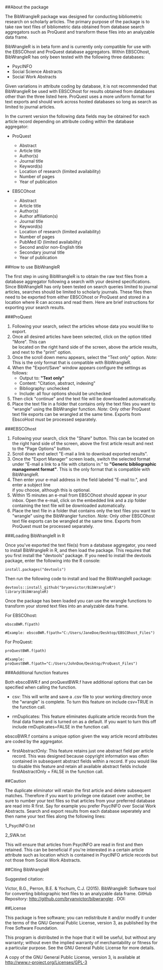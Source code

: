 ##About the package

The BibWrangleR package was designed for conducting bibliometric research on scholarly articles.  The primary purpose of the package is to take raw text files of bibliometric data obtained from database search aggregators such as ProQuest and transform these files into an analyzable data frame.      

BibWrangleR is in beta form and is currently only compatible for use with the EBSCOhost and ProQuest database aggregators.  Within EBSCOhost, BibWrangleR has only been tested with the following three databases:

+ PsycINFO
+ Social Science Abstracts
+ Social Work Abstracts

Given variations in attribute coding by database, it is not recommended that BibWrangleR be used with EBSCOhost for results obtained from databases other than the three listed here.  ProQuest uses a more uniform format for text exports and should work across hosted databases so long as search as limited to journal articles.

In the current version the following data fields may be obtained for each article record depending on attribute coding within the database aggregator:

+ ProQuest
  + Abstract
  + Article title
  + Author(s)
  + Journal title
  + Keyword(s)
  + Location of research (limited availability)
  + Number of pages
  + Year of publication

+ EBSCOhost
  + Abstract
  + Article title
  + Author(s)
  + Author affiliation(s)
  + Journal title
  + Keyword(s)
  + Location of research (limited availability)
  + Number of pages
  + PubMed ID (limited availability)
  + Second and/or non-English title
  + Secondary journal title
  + Year of publication
  

  
##How to use BibWrangleR

The first step in using BibWrangleR is to obtain the raw text files from a database aggregator following a search with your desired specifications.  Since BibWrangleR has only been tested on search queries limited to journal articles, searches should be limited to scholarly journals.  These files then need to be exported from either EBSCOhost or ProQuest and stored in a location where R can access and read them.  Here are brief instructions for exporting your search results.

###ProQuest

   1.  Following your search, select the articles whose data you would like to export.
   2.  Once all desired articles have been selected, click on the option titled "More".  This can    
       be located on the right hand side of the screen, above the article results, and next to the 
       "print" option.
   3.  Once the scroll down menu appears, select the "Text only" option. _Note:_ This is the only
       format that is compatible with BibWrangleR.
   4.  When the "Export/Save" window appears configure the settings as follows:
       +  Output to:  **"Text only"**
       +  Content: "Citation, abstract, indexing"
       +  Bibliography: unchecked
       +  Include:  all four options should be unchecked
   5. Then click "continue" and the text file will be downloaded automatically.
   6. Place the text file in a folder that contains only the text files you want to "wrangle" 
      using the BibWrangler function.  _Note:_ Only other ProQuest text file exports can be 
      wrangled at the same time.  Exports from EbscoHost must be processed separately.  

###EBSCOhost

   1. Following your search, click the "Share" button.  This can be located on the right hand side 
      of the screen, above the first article result and next to the "Page Options" button.
   2. Scroll down and select "E-mail a link to download exported results".
   3. Once the "Export Manager" screen loads, switch the selected format under "E-mail a link to a 
      file with citations in:" to **"Generic bibliographic management format"**.  This is the only 
      format that is compatible with BibWrangleR.
   4. Then enter your e-mail address in the field labeled "E-mail to:", and enter a subject line  
      if you choose, although this is optional.
   5. Within 15 minutes an e-mail from EBSCOhost should appear in your inbox.  Open the e-mail, 
      click on the embedded link and a zip folder containing the text file will be downloaded 
      automatically.
   6. Place the text file in a folder that contains only the text files you want to "wrangle" using
      the BibWrangler function.  _Note:_ Only other EBSCOhost text file exports can be wrangled at 
      the same time.  Exports from ProQuest must be processed separately.

###Loading BibWrangleR in R

Once you've exported the text file(s) from a database aggregator, you need to install BibWrangleR in R, and then load the package.  This requires that you first install the "devtools" package.  If you need to install the devtools package, enter the following into the R console:

    install.packages("devtools")


Then run the following code to install and load the BibWrangleR package:

    devtools::install_github("bryanvictor/BibWrangleR")
    library(BibWrangleR)

Once the package has been loaded you can use the wrangle functions to transform your stored text files into an analyzable data frame.

For EBSCOhost:  

    ebscoBWR.f(path)

    #Example: ebscoBWR.f(path="C:/Users/JaneDoe/Desktop/EBSCOhost_Files")
    
For ProQuest:

    proQuestBWR.f(path)
   
    #Example: proQuestBWR.f(path="C:/Users/JohnDoe/Desktop/ProQuest_Files")

###Additional function features

Both ebscoBWR.f and proQuestBWR.f have additional options that can be specified when calling the function.

   + csv: This will write and save a .csv file to your working directory once the "wrangle" is 
          complete.  To turn this feature on include csv=TRUE in the function call.

   + rmDuplicates:  This feature eliminates duplicate article records from the final data frame 
                    and is turned on as a default.  If you want to turn this off include 
                    rmDuplicates=FALSE in the function call.

ebscoBWR.f contains a unique option given the way article record attributes are coded by the aggregator.  

   + firstAbstractOnly: This feature retains just one abstract field per article record.  This 
                        was designed because copyright information was often contained in 
                        subsequent abstract fields within a record.  If you would like to disable 
                        this feature and retain all available abstract fields include 
                        firstAbstractOnly = FALSE in the function call.


##Caution

The duplicate eliminator will retain the first article and delete subsequent matches.  Therefore if you want to privilege one dataset over another, be sure to number your text files so that articles from your preferred database are read into R first. Say for example you prefer PsycINFO over Social Work Abstracts.  Search and export results from each database seperately and then name your text files along the following lines:

   1_PsycINFO.txt
   
   2_SWA.txt

This will ensure that articles from PsycINFO are read in first and then retained.  This can be beneficial if you're interested in a certain article attribute such as location which is contained in PsycINFO article records but not those from Social Work Abstracts.
   
##Citing BibWrangleR

Suggested citation:

Victor, B.G., Perron, B.E. & Yochum, C.J. (2015).  BibWrangleR: Software tool for converting bibliographic text files to an analyzable data frame.  GitHub Repository:  http://github.com/bryanvictor/bibwrangler .  DOI: 
   
##License

This package is free software; you can redistribute it and/or modify it under the terms of the GNU General Public License, version 3, as published by the Free Software Foundation.

This program is distributed in the hope that it will be useful, but without any warranty; without even the implied warranty of merchantability or fitness for a particular purpose. See the GNU General Public License for more details.

A copy of the GNU General Public License, version 3, is available at http://www.r-project.org/Licenses/GPL-3